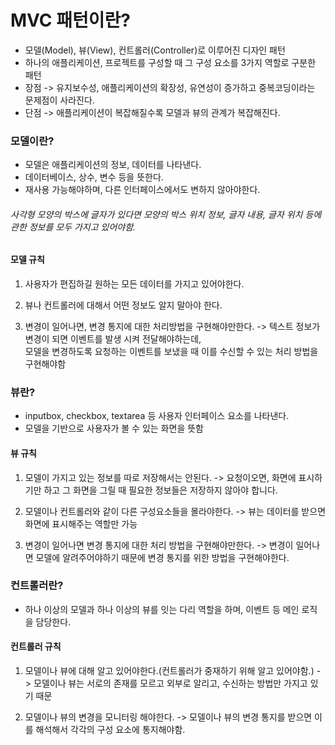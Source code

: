 # MVC 패턴이란?
* 모델(Model), 뷰(View), 컨트롤러(Controller)로 이루어진 디자인 패턴
* 하나의 애플리케이션, 프로젝트를 구성할 때 그 구성 요소를 3가지 역할로 구분한 패턴
* 장점 -> 유지보수성, 애플리케이션의 확장성, 유연성이 증가하고 중복코딩이라는 문제점이 사라진다.
* 단점 -> 애플리케이션이 복잡해질수록 모델과 뷰의 관계가 복잡해진다.

### 모델이란?
* 모델은 애플리케이션의 정보, 데이터를 나타낸다.
* 데이터베이스, 상수, 변수 등을 뜻한다.
* 재사용 가능해야하며, 다른 인터페이스에서도 변하지 않아야한다.
###### 사각형 모양의 박스에 글자가 있다면 모양의 박스 위치 정보, 글자 내용, 글자 위치 등에 관한 정보를 모두 가지고 있어야함.

#### 모델 규칙
1. 사용자가 편집하길 원하는 모든 데이터를 가지고 있어야한다.
 
2. 뷰나 컨트롤러에 대해서 어떤 정보도 알지 말아야 한다.
 
3. 변경이 일어나면, 변경 통지에 대한 처리방법을 구현해야만한다.
-> 텍스트 정보가 변경이 되면 이벤트를 발생 시켜 전달해야하는데,   
   모델을 변경하도록 요청하는 이벤트를 보냈을 때 이를 수신할 수 있는 처리 방법을 구현해야함

### 뷰란?
* inputbox, checkbox, textarea 등 사용자 인터페이스 요소를 나타낸다.
* 모델을 기반으로 사용자가 볼 수 있는 화면을 뜻함

#### 뷰 규칙
1. 모델이 가지고 있는 정보를 따로 저장해서는 안된다.
-> 요청이오면, 화면에 표시하기만 하고 그 화면을 그릴 때 필요한 정보들은 저장하지 않아야 합니다.

2. 모델이나 컨트롤러와 같이 다른 구성요소들을 몰라야한다.
-> 뷰는 데이터를 받으면 화면에 표시해주는 역할만 가능

3. 변경이 일어나면 변경 통지에 대한 처리 방법을 구현해야만한다.
-> 변경이 일어나면 모델에 알려주어야하기 때문에 변경 통지를 위한 방법을 구현해야한다.

### 컨트롤러란?
* 하나 이상의 모델과 하나 이상의 뷰를 잇는 다리 역할을 하며, 이벤트 등 메인 로직을 담당한다.

#### 컨트롤러 규칙
1. 모델이나 뷰에 대해 알고 있어야한다.(컨트롤러가 중재하기 위해 알고 있어야함.)
-> 모델이나 뷰는 서로의 존재를 모르고 외부로 알리고, 수신하는 방법만 가지고 있기 때문

2. 모델이나 뷰의 변경을 모니터링 해야한다.
-> 모델이나 뷰의 변경 통지를 받으면 이를 해석해서 각각의 구성 요소에 통지해야함.
